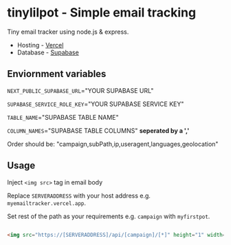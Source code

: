# tinylilpot - Simple email tracking

Tiny email tracker using node.js & express.

- Hosting - [Vercel](https://vercel.com/)
- Database - [Supabase](https://supabase.com/)


## Enviornment variables

`NEXT_PUBLIC_SUPABASE_URL`="YOUR SUPABASE URL"

`SUPABASE_SERVICE_ROLE_KEY`="YOUR SUPABASE SERVICE KEY"

`TABLE_NAME`="SUPABASE TABLE NAME"

`COLUMN_NAMES`="SUPABASE TABLE COLUMNS" **seperated by a ','**

Order should be: "campaign,subPath,ip,useragent,languages,geolocation"

## Usage

Inject `<img src>` tag in email body

Replace `SERVERADDRESS` with your host address e.g. `myemailtracker.vercel.app`.

Set rest of the path as your requirements e.g. `campaign` with `myfirstpot`.
```html

<img src="https://[SERVERADDRESS]/api/[campaign]/[*]" height="1" width="1">
```
